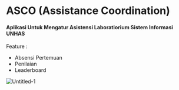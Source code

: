 # ASCO (Assistance Coordination)
#### Aplikasi Untuk Mengatur Asistensi Laboratiorium Sistem Informasi UNHAS 
Feature : 
- Absensi Pertemuan
- Penilaian 
- Leaderboard

![Untitled-1](https://user-images.githubusercontent.com/54715920/235583528-2f2548c3-7ea5-4001-9fb5-f01326518e47.png)
